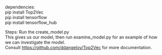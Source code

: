 dependencies: <br>
pip install Top2Vec <br>
pip install tensorflow <br>
pip install tensorflow_hub <br>

Steps:
Run the create_model.py <br>
This gives us our model, then run examine_model.py for an example of how we can investigate the model. <br>
Consult https://github.com/ddangelov/Top2Vec for more documentation. <br>
